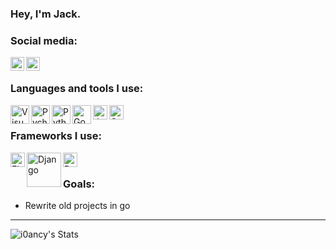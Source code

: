 ### Hey, I'm Jack.

### Social media:


[<img align="left" alt="marbleheadpolice | Instagram" width="22px" src="https://upload.wikimedia.org/wikipedia/commons/thumb/e/e7/Instagram_logo_2016.svg/132px-Instagram_logo_2016.svg.png" />](https://instagram.com/marbleheadpolice)

[<img align="left" alt="zov | Tumblr" width="22px" src="https://cdn.freebiesupply.com/logos/large/2x/tumblr-icon-logo-png-transparent.png" />](https://zov.wtf)

<br>

### Languages and tools I use:
[<img align="left" alt="Visual Studio Code" width="30px" src="https://upload.wikimedia.org/wikipedia/commons/thumb/9/9a/Visual_Studio_Code_1.35_icon.svg/1024px-Visual_Studio_Code_1.35_icon.svg.png" />](https://code.visualstudio.com)

[<img align="left" alt="Pycharm" width="30px" src="https://upload.wikimedia.org/wikipedia/commons/thumb/a/a1/PyCharm_Logo.svg/1024px-PyCharm_Logo.svg.png" />](https://www.jetbrains.com/pycharm)

[<img align="left" alt="Python" width="30px" src="https://upload.wikimedia.org/wikipedia/commons/thumb/c/c3/Python-logo-notext.svg/1200px-Python-logo-notext.svg.png" />](https://www.python.org)

[<img align="left" alt="Go" width="30px" src="https://blog.golang.org/go-brand/Go-Logo/SVG/Go-Logo_LightBlue.svg" />](https://www.golang.org)

[<img align="left" alt="JavaScript" width="23px" src="https://upload.wikimedia.org/wikipedia/commons/thumb/d/d4/Javascript-shield.svg/726px-Javascript-shield.svg.png" />](https://www.javascript.com)

[<img align="left" alt="CSS" width="23px" src="https://3.bp.blogspot.com/-oRSUw_TmO9o/XIb61m88fcI/AAAAAAAAIq0/vnxl2zzsXEQsnHI2fH4GjKu_ZT0urRo4wCK4BGAYYCw/s1600/icon%2Bcss%2B3.png" />](https://developer.mozilla.org/en-US/docs/Web/CSS)

<br>

### Frameworks I use:
[<img align="left" alt="Flask" width="23px" src="https://banner2.cleanpng.com/20180411/lhw/kisspng-flask-python-bottle-web-framework-web-application-flask-5ace6e93eb8cb6.9246575015234781639648.jpg" />](https://palletsprojects.com/p/flask)

[<img align="left" alt="Django" width="55px" src="https://static.djangoproject.com/img/logos/django-logo-negative.png" />](https://www.djangoproject.com)

[<img align="left" alt="Bootstrap" width="23px" src="https://upload.wikimedia.org/wikipedia/commons/thumb/b/b2/Bootstrap_logo.svg/1024px-Bootstrap_logo.svg.png" />](https://getbootstrap.com)

<br>

### Goals:
- Rewrite old projects in go
---
<img align="left" alt="i0ancy's Stats" src="https://github-readme-stats.vercel.app/api?username=getcake&show_icons=true&hide_border=true&hide=prs,contribs" />
